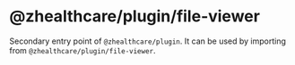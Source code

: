 # @zhealthcare/plugin/file-viewer

Secondary entry point of `@zhealthcare/plugin`. It can be used by importing from `@zhealthcare/plugin/file-viewer`.
